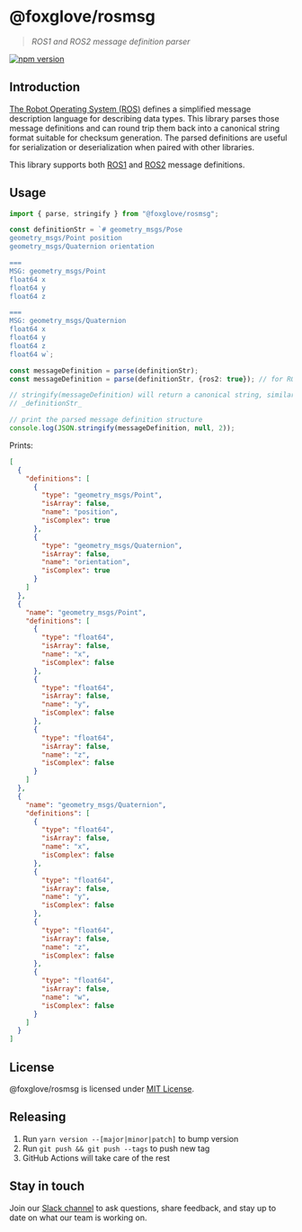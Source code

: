 # @foxglove/rosmsg

> _ROS1 and ROS2 message definition parser_

[![npm version](https://img.shields.io/npm/v/@foxglove/rosmsg.svg?style=flat)](https://www.npmjs.com/package/@foxglove/rosmsg)

## Introduction

[The Robot Operating System (ROS)](https://www.ros.org/) defines a simplified message description language for describing data types. This library parses those message definitions and can round trip them back into a canonical string format suitable for checksum generation. The parsed definitions are useful for serialization or deserialization when paired with other libraries.

This library supports both [ROS1](http://wiki.ros.org/msg) and [ROS2](https://docs.ros.org/en/galactic/Concepts/About-ROS-Interfaces.html) message definitions.

## Usage

```Typescript
import { parse, stringify } from "@foxglove/rosmsg";

const definitionStr = `# geometry_msgs/Pose
geometry_msgs/Point position
geometry_msgs/Quaternion orientation

===
MSG: geometry_msgs/Point
float64 x
float64 y
float64 z

===
MSG: geometry_msgs/Quaternion
float64 x
float64 y
float64 z
float64 w`;

const messageDefinition = parse(definitionStr);
const messageDefinition = parse(definitionStr, {ros2: true}); // for ROS 2 definitions

// stringify(messageDefinition) will return a canonical string, similar to
// _definitionStr_

// print the parsed message definition structure
console.log(JSON.stringify(messageDefinition, null, 2));
```

Prints:

```JSON
[
  {
    "definitions": [
      {
        "type": "geometry_msgs/Point",
        "isArray": false,
        "name": "position",
        "isComplex": true
      },
      {
        "type": "geometry_msgs/Quaternion",
        "isArray": false,
        "name": "orientation",
        "isComplex": true
      }
    ]
  },
  {
    "name": "geometry_msgs/Point",
    "definitions": [
      {
        "type": "float64",
        "isArray": false,
        "name": "x",
        "isComplex": false
      },
      {
        "type": "float64",
        "isArray": false,
        "name": "y",
        "isComplex": false
      },
      {
        "type": "float64",
        "isArray": false,
        "name": "z",
        "isComplex": false
      }
    ]
  },
  {
    "name": "geometry_msgs/Quaternion",
    "definitions": [
      {
        "type": "float64",
        "isArray": false,
        "name": "x",
        "isComplex": false
      },
      {
        "type": "float64",
        "isArray": false,
        "name": "y",
        "isComplex": false
      },
      {
        "type": "float64",
        "isArray": false,
        "name": "z",
        "isComplex": false
      },
      {
        "type": "float64",
        "isArray": false,
        "name": "w",
        "isComplex": false
      }
    ]
  }
]
```

## License

@foxglove/rosmsg is licensed under [MIT License](https://opensource.org/licenses/MIT).

## Releasing

1. Run `yarn version --[major|minor|patch]` to bump version
2. Run `git push && git push --tags` to push new tag
3. GitHub Actions will take care of the rest

## Stay in touch

Join our [Slack channel](https://foxglove.dev/join-slack) to ask questions, share feedback, and stay up to date on what our team is working on.
